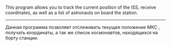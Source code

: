 This program allows you to track the current position of the ISS, receive coordinates, as well as a list of astronauts on board the station.

__________________________

Данная программа позволяет отслеживать текущее положение МКС , получать координаты, а так же  список космонавтов, находящихся на борту станции.

